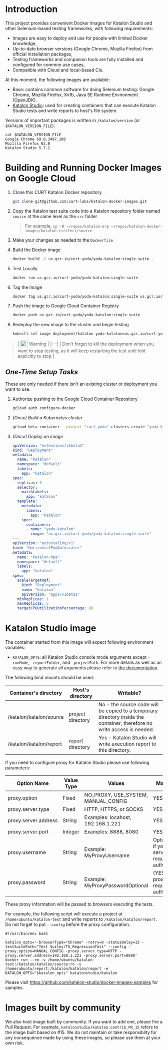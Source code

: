 # Introduction

This project provides convenient Docker images for Katalon Studio and other Selenium-based testing frameworks, with following requirements:

* Images are easy to deploy and use for people with limited Docker knowledge,
* Up-to-date browser versions (Google Chrome, Mozilla Firefox) from official installation packages,
* Testing frameworks and companion tools are fully installed and configured for common use cases,
* Compatible with Cloud and local-based CIs.

At this moment, the following images are available:

* Base: contains common software for doing Selenium testing: Google Chrome, Mozilla Firefox, Xvfb, Java SE Runtime Environment (OpenJDK).
* [Katalon Studio](https://hub.docker.com/r/katalonstudio/katalon/): used for creating containers that can execute Katalon Studio tests and write reports to host's file system.

Versions of important packages is written in `/katalon/version` (or `$KATALON_VERSION_FILE`).

    cat $KATALON_VERSION_FILE
    Google Chrome 69.0.3497.100
    Mozilla Firefox 62.0
    Katalon Studio 5.7.1

# Building and Running Docker Images on Google Cloud
1. Clone this CURT Katalon Docker repository

	```bash
	git clone git@github.com:curt-labs/katalon-docker-images.git
	```

1. Copy the Katalon test suite code into a Katalon repository folder named `source` at the same level as the `src` folder
    > For example, `cp -R ~/repos/katalon-erp ~/repos/katalon-docker-images/katalon-circleci/source`
1. Make your changes as needed to the `Dockerfile`
1. Build the Docker image

	```bash
	docker build -t us.gcr.io/curt-yoda/yoda-katalon:single-suite .
	```

1. Test Locally

	```bash
	docker run us.gcr.io/curt-yoda/yoda-katalon:single-suite
	```

1. Tag the Image

	```bash
	docker tag us.gcr.io/curt-yoda/yoda-katalon:single-suite us.gcr.io/curt-yoda/yoda-katalon:latest
	```

1. Push the image to Google Cloud Container Registry

	```bash
	docker push us.gcr.io/curt-yoda/yoda-katalon:single-suite
	```

1. Redeploy the new image to the cluster and begin testing

	```bash
	kubectl set image deployment/katalon yoda-katalon=us.gcr.io/curt-yoda/yoda-katalon:latest
	```

> | <img src="https://gist.githubusercontent.com/lefte/a1f67432ad3588f5e46c28e900c842dd/raw/bca7c40cf7cfbb11aa95aefa2d8111cd376e2423/icons8-poison-windows10-100.png" height="24" valign="middle"> Warning |
|:--|
| Don't forget to kill the deployment when you want to stop testing, as it will keep restarting the test until told explicitly to stop |

## _One-Time Setup Tasks_
These are only needed if there isn't an existing cluster or deployment you want to use.

1. Authorize pushing to the Google Cloud Container Repository

	```bash
	gcloud auth configure-docker
	```

1. _(Once) Build a Kubernetes cluster_

	```bash
	gcloud beta container --project "curt-yoda" clusters create "yoda-katalon-test" --zone "us-central1-f" --no-enable-basic-auth --cluster-version "1.9.7-gke.6" --machine-type "g1-small" --image-type "COS" --disk-type "pd-standard" --disk-size "30" --scopes "https://www.googleapis.com/auth/compute","https://www.googleapis.com/auth/devstorage.read_only","https://www.googleapis.com/auth/logging.write","https://www.googleapis.com/auth/monitoring","https://www.googleapis.com/auth/servicecontrol","https://www.googleapis.com/auth/service.management.readonly","https://www.googleapis.com/auth/trace.append" --num-nodes "1" --no-enable-cloud-logging --no-enable-cloud-monitoring --network "projects/curt-yoda/global/networks/default" --subnetwork "projects/curt-yoda/regions/us-central1/subnetworks/default" --addons HorizontalPodAutoscaling --enable-autoupgrade --enable-autorepair
	```

1. _(Once) Deploy an image_

	```yaml
	apiVersion: "extensions/v1beta1"
	kind: "Deployment"
	metadata:
	  name: "katalon"
	  namespace: "default"
	  labels:
	    app: "katalon"
	spec:
	  replicas: 3
	  selector:
	    matchLabels:
	      app: "katalon"
	  template:
	    metadata:
	      labels:
	        app: "katalon"
	    spec:
	      containers:
	      - name: "yoda-katalon"
	        image: "us.gcr.io/curt-yoda/yoda-katalon:single-suite"
	---
	apiVersion: "autoscaling/v1"
	kind: "HorizontalPodAutoscaler"
	metadata:
	  name: "katalon-hpa"
	  namespace: "default"
	  labels:
	    app: "katalon"
	spec:
	  scaleTargetRef:
	    kind: "Deployment"
	    name: "katalon"
	    apiVersion: "apps/v1beta1"
	  minReplicas: 1
	  maxReplicas: 5
	  targetCPUUtilizationPercentage: 80
	```

# Katalon Studio image

The container started from this image will expect following environment variables:
* `KATALON_OPTS`: all Katalon Studio console mode arguments except `-runMode`, `-reportFolder`, and `-projectPath`. For more details as well as an easy way to generate all arguments please refer to [the documentation](https://docs.katalon.com/display/KD/Console+Mode+Execution).

The following bind mounts should be used:

| Container's directory     | Host's directory  | Writable? |
| ------------------------- | ----------------- | --------- |
| /katalon/katalon/source | project directory | No - the source code will be copied to a temporary directory inside the container, therefore no write access is needed. |
| /katalon/katalon/report | report directory  | Yes - Katalon Studio will write execution report to this directory. |

If you need to configure proxy for Katalon Studio please use following parameters:

| Option Name          | Value Type | Values                              | Mandatory? |
| -------------------- | ---------- | ----------------------------------- | ---------- |
| proxy.option         | Fixed      | NO_PROXY, USE_SYSTEM, MANUAL_CONFIG | YES        |
| proxy.server.type    | Fixed      | HTTP, HTTPS, or SOCKS               | YES        |
| proxy.server.address | String     | Examples: locahost, 192.168.1.221   | YES        |
| proxy.server.port    | Integer    | Examples: 8888, 8080                | YES        |
| proxy.username       | String	    | Example: MyProxyUsername            | Optional (YES if your proxy server requires authentication) |
| proxy.password       | String     | Example: MyProxyPasswordOptional    | (YES if your proxy server requires authentication) |

These proxy information will be passed to browsers executing the tests.

For example, the following script will execute a project at `/home/ubuntu/katalon-test` and write reports to `/katalon/katalon/report`. Do not forget to put `--config` before the proxy configuration.

    #!/usr/bin/env bash

    katalon_opts='-browserType="Chrome" -retry=0 -statusDelay=15 -testSuitePath="Test Suites/TS_RegressionTest" --config -proxy.option=MANUAL_CONFIG -proxy.server.type=HTTP -proxy.server.address=192.168.1.221 -proxy.server.port=8888'
    docker run --rm -v /home/ubuntu/katalon-test:/katalon/katalon/source:ro -v /home/ubuntu/report:/katalon/katalon/report -e KATALON_OPTS="$katalon_opts" katalonstudio/katalon

Please visit https://github.com/katalon-studio/docker-images-samples for samples.

# Images built by community

We also host image built by community. If you want to add one, please fire a Pull Request. For example, `katalonstudio/katalon:contrib_PR_15` refers to the image built based on #15. We do not maintain or take responsiblity for any consequence made by using these images, so please use them at your own risk.
